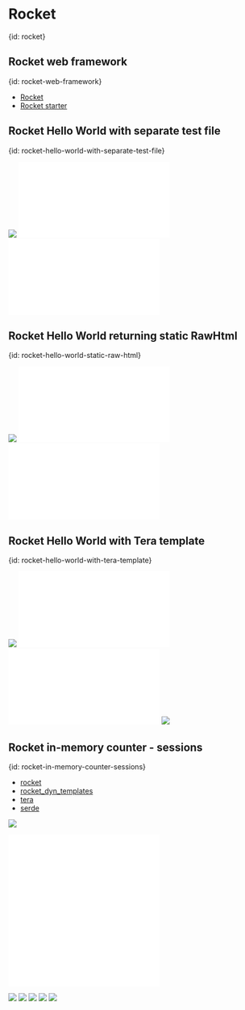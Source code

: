 # Rocket
{id: rocket}

## Rocket web framework
{id: rocket-web-framework}

* [Rocket](https://rocket.rs/)
* [Rocket starter](https://crates.io/crates/rocket-starter)

## Rocket Hello World with separate test file
{id: rocket-hello-world-with-separate-test-file}

![](examples/rocket/hello-world-external-test-file/Cargo.toml)
![](examples/rocket/hello-world-external-test-file/src/main.rs)
![](examples/rocket/hello-world-external-test-file/src/tests.rs)

## Rocket Hello World returning static RawHtml
{id: rocket-hello-world-static-raw-html}

![](examples/rocket/hello-world-html/Cargo.toml)
![](examples/rocket/hello-world-html/src/main.rs)
![](examples/rocket/hello-world-html/src/tests.rs)

## Rocket Hello World with Tera template
{id: rocket-hello-world-with-tera-template}

![](examples/rocket/hello-world-tera-template/Cargo.toml)
![](examples/rocket/hello-world-tera-template/src/main.rs)
![](examples/rocket/hello-world-tera-template/src/tests.rs)
![](examples/rocket/hello-world-tera-template/templates/index.html.tera)


## Rocket in-memory counter - sessions
{id: rocket-in-memory-counter-sessions}

* [rocket](https://crates.io/crates/rocket)
* [rocket_dyn_templates](https://crates.io/crates/rocket_dyn_templates)
* [tera](https://crates.io/crates/tera)
* [serde](https://crates.io/crates/serde)

![](examples/rocket/in-memory-counter-with-session/Cargo.toml)

![](examples/rocket/in-memory-counter-with-session/src/main.rs)
![](examples/rocket/in-memory-counter-with-session/src/tests.rs)

![](examples/rocket/in-memory-counter-with-session/Rocket.toml)
![](examples/rocket/in-memory-counter-with-session/templates/404.html.tera)
![](examples/rocket/in-memory-counter-with-session/templates/incl/footer.html.tera)
![](examples/rocket/in-memory-counter-with-session/templates/incl/header.html.tera)
![](examples/rocket/in-memory-counter-with-session/templates/index.html.tera)


